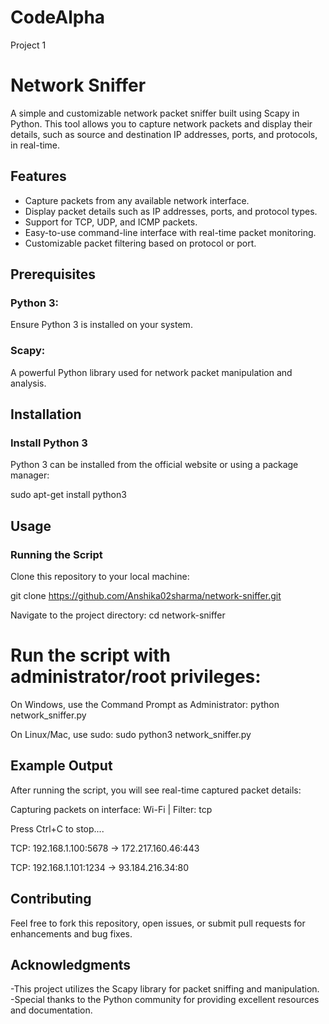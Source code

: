 # CodeAlpha
Project 1
# Network Sniffer
A simple and customizable network packet sniffer built using Scapy in Python. This tool allows you to capture network packets and display their details, such as source and destination IP addresses, ports, and protocols, in real-time.

## Features
- Capture packets from any available network interface.
- Display packet details such as IP addresses, ports, and protocol types.
- Support for TCP, UDP, and ICMP packets.
- Easy-to-use command-line interface with real-time packet monitoring.
- Customizable packet filtering based on protocol or port.

## Prerequisites
### Python 3: 
Ensure Python 3 is installed on your system.
### Scapy: 
A powerful Python library used for network packet manipulation and analysis.

## Installation
### Install Python 3
Python 3 can be installed from the official website or using a package manager:

sudo apt-get install python3

## Usage
### Running the Script
Clone this repository to your local machine:

git clone https://github.com/Anshika02sharma/network-sniffer.git

Navigate to the project directory: cd network-sniffer

# Run the script with administrator/root privileges:
On Windows, use the Command Prompt as Administrator: python network_sniffer.py

On Linux/Mac, use sudo: sudo python3 network_sniffer.py

## Example Output
After running the script, you will see real-time captured packet details:

Capturing packets on interface: Wi-Fi | Filter: tcp

Press Ctrl+C to stop....

TCP: 192.168.1.100:5678 -> 172.217.160.46:443

TCP: 192.168.1.101:1234 -> 93.184.216.34:80

## Contributing
Feel free to fork this repository, open issues, or submit pull requests for enhancements and bug fixes.
## Acknowledgments
-This project utilizes the Scapy library for packet sniffing and manipulation.
-Special thanks to the Python community for providing excellent resources and documentation.







